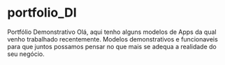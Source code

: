 # portfolio_DI
Portfólio Demonstrativo
Olá, aqui tenho alguns modelos de Apps da qual venho trabalhado recentemente. Modelos demonstrativos e funcionaveis para que juntos possamos pensar no que mais se adequa a realidade do seu negócio.

